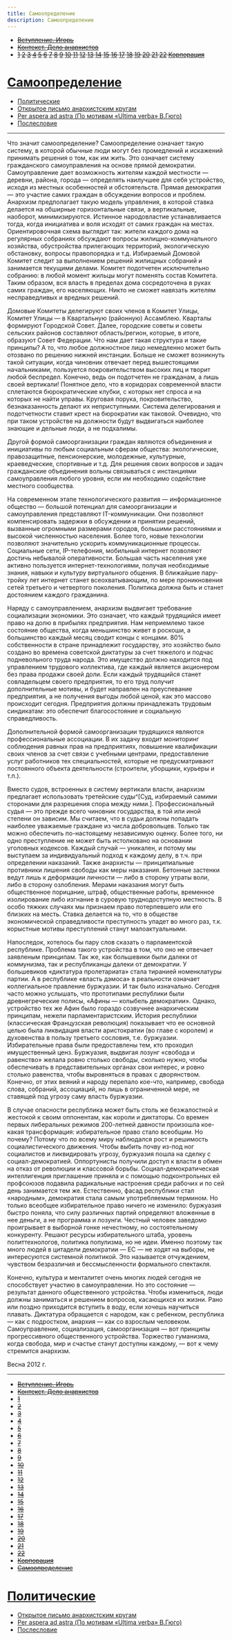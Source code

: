 ```yaml
---
title: Самоопределение
description: Самоопределение
---
```


- ~~[Вступление. Игорь](./1.md)~~
- ~~[Контекст. Дело анархистов](./2.md)~~
- ~~[1](./3.md)  [2](./4.md)  [3](./5.md)  [4](./6.md)  [5](./7.md)  [6](./8.md)  [7](./9.md)  [8](./10.md)  [9](./11.md)  [10](./12.md)  [11](./13.md)  [12](./14.md)  [13](./15.md)  [14](./16.md)  [15](./17.md)  [16](./18.md)  [17](./19.md)  [18](./20.md)  [19](./21.md)  [20](./22.md)  [21](./23.md)  [22](./24.md)  [Корпорация](./25.md)~~
# [Самоопределение](./26.md)
- [Политические](./27.md)
- [Открытое письмо анархистским кругам](./28.md)
- [Per aspera ad astra (По мотивам «Ultima verba» В.Гюго)](./29.md)
- [Послесловие](./30.md)

---

Что значит самоопределение? Самоопределение означает такую систему, в которой обычные люди могут без промедлений и искажений принимать решения о том, как им жить. Это означает систему гражданского самоуправления на основе прямой демократии. Самоуправление дает возможность жителям каждой местности — деревни, района, города — определять наилучшее для себя устройство, исходя из местных особенностей и обстоятельств. Прямая демократия — это участие самих граждан в обсуждении вопросов и проблем. Анархизм предполагает такую модель управления, в которой ставка делается на обширные горизонтальные связи, а вертикальные, наоборот, минимизируются. Истинное народовластие устанавливается тогда, когда инициатива и воля исходят от самих граждан на местах. Ориентировочная схема выглядит так: жители каждого дома на регулярных собраниях обсуждают вопросы жилищно-коммунального хозяйства, обустройства прилегающих территорий, экологическую обстановку, вопросы правопорядка и т.д. Избираемый Домовой Комитет следит за выполнением решений жилищных собраний и занимается текущими делами. Комитет подотчетен исключительно собранию: в любой момент жильцы могут поменять состав Комитета. Таким образом, вся власть в пределах дома сосредоточена в руках самих граждан, его населяющих. Никто не сможет навязать жителям несправедливых и вредных решений.

Домовые Комитеты делегируют своих членов в Комитет Улицы, Комитет Улицы — в Квартальную (районную) Ассамблею. Кварталы формируют Городской Совет. Далее, городские советы и советы сельских районов составляют область/регион, которые, в итоге, образуют Совет Федерации. Что нам дает такая структура и такие принципы? А то, что любое должностное лицо немедленно может быть отозвано по решению нижней инстанции. Больше не сможет возникнуть такой ситуации, когда чиновник отвечает перед вышестоящими начальниками, пользуется покровительством высоких лиц и творит любой беспредел. Конечно, ведь он подотчетен не гражданам, а лишь своей вертикали! Понятное дело, что в коридорах современной власти сплетаются бюрократические клубки, с которых нет спроса и на которых не найти управы. Круговая порука, покровительство, безнаказанность делают их неприступными. Система делегирования и подотчетности ставит крест на бюрократии как таковой. Очевидно, что при таком устройстве на должности будут выдвигаться наиболее знающие и дельные люди, а не подхалимы.

Другой формой самоорганизации граждан являются объединения и инициативы по любым социальным сферам общества: экологические, правозащитные, пенсионерские, молодежные, культурные, краеведческие, спортивные и т.д. Для решения своих вопросов и задач гражданские объединения вольны связываться с инстанциями самоуправления любого уровня, если им необходимо содействие местного сообщества.

На современном этапе технологического раз­ви­­тия — информационное общество — большой потенциал для самоорганизации и самоуправления представляют IT-коммуникации. Они позволяют компенсировать задержки в обсуждении и принятии решений, вызванные огромными размерами городов, большими расстояниями и высокой численностью населения. Более того, новые технологии позволяют значительно ускорить коммуникационные процессы. Социальные сети, IP-телефония, мобильный интернет позволяют достичь небывалой оперативности. Большая часть населения уже активно пользуется интернет-технологиями, получая необходимые знания, навыки и культуру виртуального общения. В ближайшие пару-тройку лет интернет станет всеохватывающим, по мере проникновения сетей третьего и четвертого поколения. Политика должна быть и станет достоянием каждого гражданина.

Наряду с самоуправлением, анархизм выдвигает требование социализации экономики. Это означает, что каждый трудящийся имеет право на долю в прибылях предприятия. Нам неприемлемо такое состояние общества, когда меньшинство живет в роскоши, а большинство каждый месяц сводит концы с концами. 80% собственности в стране принадлежит государству, это хозяйство было создано во времена советской диктатуры за счет тяжелого и подчас подневольного труда народа. Это имущество должно находится под управлением трудового коллектива, где каждый является акционером без права продажи своей доли. Если каждый трудящийся станет совладельцем своего предприятия, то его труд получит дополнительные мотивы, и будет направлен на преуспевание предприятия, а не получения выгоды любой ценой, как это массово происходит сегодня. Предприятия должны принадлежать трудовым синдикатам: это обеспечит благосостояние и социальную справедливость.

Дополнительной формой самоорганизации трудящихся являются профессиональные ассоциации. В их задачу входит мониторинг соблюдения равных прав на предприятиях, повышение квалификации своих членов за счет связи с учебными центрами, предоставление услуг работников тех специальностей, которые не предусматривают постоянного объекта деятельности (строители, уборщики, курьеры и т.п.).

Вместо судов, встроенных в систему вертикали власти, анархизм предлагает использовать третейские суды^[Суд, избираемый самими сторонами для разрешения спора между ними.]. Профессиональный судья — это прежде всего чиновник государства, в той или иной степени он зависим. Мы считаем, что в судьи должны попадать наиболее уважаемые граждане из числа добровольцев. Только так можно обеспечить по-настоящему независимую оценку. Более того, ни одно преступление не может быть истолковано на основании уголовных кодексов. Каждый случай — уникален, и потому мы выступаем за индивидуальный подход к каждому делу, в т.ч. при определении наказаний. Также анархисты — принципиальные противники лишения свободы как меры наказания. Бетонные застенки ведут лишь к деформации личности — либо в сторону утраты воли, либо в сторону озлобления. Мерами наказания могут быть общественное порицание, штраф, общественные работы, временное изолирование либо изгнание в суровую труднодоступную местность. В особо тяжких случаях мы признаем право потерпевшего или его близких на месть. Ставка делается на то, что в обществе экономической справедливости преступность упадет во много раз, т.к. корыстные мотивы преступлений станут малоактуальными.

Напоследок, хотелось бы пару слов сказать о парламентской республике. Проблема такого устройства в том, что оно не отвечает заявленым принципам. Так же, как большевики были далеки от коммунизма, так и республиканцы далеки от демократии. У большевиков «диктатура пролетариата» стала тиранией номенклатуры партии. А в республике «власть дэмоса» в реальности означает коллегиальное правление буржуазии. И так было изначально. Сегодня часто можно услышать, что прототипами республики были древнегреческие полисы, «Афины — колыбель демократии». Однако, устройство тех же Афин было гораздо созвучнее анархическим принципам, нежели парламентаристским. История республики (классическая Французская революция) показывает что ее основной целью была ликвидация власти аристократии (во главе с королем) и духовенства в пользу третьего сословия, т.е. буржуазии. Избирательные права были предоставлены тем, кто проходил имущественный ценз. Буржуазия, выдвигая лозунг «свобода и равенство» желала ровно столько свободы, сколько нужно, чтобы обеспечивать в представительных органах свои интерес, и ровно столько равенства, чтобы выровняться в правах с дворянством. Конечно, от этих веяний и народу перепало кое-что, например, свобода слова, собраний, ассоциаций, но лишь в ограниченной мере, не ставящей под угрозу саму власть буржуазии.

В случае опасности республика может быть столь же безжалостной и жестокой к своим оппонентам, как короли и диктаторы. Со времен первых либеральных режимов 200-летней давности произошла кое-какая трансформация: избирательное право стало всеобщим. Но почему? Потому что по всему миру наблюдался рост и решимость социалистического движения. Чтобы выбить почву из-под ног социалистов и ликвидировать угрозу, буржуазия пошла на сделку с социал-демократией. Оппортунисты получили доступ к власти в обмен на отказ от революции и классовой борьбы. Социал-демократическая интеллигенция приглашение приняла и с помощью подконтрольных ей профсоюзов подавила радикальные настроения среди рабочих и по сей день занимается тем же. Естественно, фасад республики стал «народным», демократия стала самым употребляемым термином. Но только всеобщее избирательное право ничего не изменило: буржуазия быстро поняла, что силу различных партий определяют вложенные в нее деньги, а не программа и лозунги. Честный человек заведомо проигрывает в выборной гонке нечестному, но состоятельному конкуренту. Решают ресурсы избирательного штаба, уровень политтехнологов, политика популизма, но не идеи. Именно поэтому так много людей в цитадели демократии — ЕС — не ходят на выборы, не интересуются системной политикой. Это называется отчуждением, чувством безразличия и бессмысленности формального спектакля.

Конечно, культура и менталитет очень многих людей сегодня не способствует участию в самоуправлении. Но это состояние — результат данного общественного устройства. Чтобы измениться, люди должны заниматься и решением вопросов, касающихся их жизни. Рано или поздно приходится вступить в воду, если хочешь научиться плавать. Диктатура обращается с народом, как с ребенком, республика — как с подростком, анархия — как со взрослым человеком. Самоуправление, социализация, самоорганизация — вот принципы прогрессивного общественного устройства. Торжество гуманизма, когда свобода, мир и счастье станут доступны каждому, — вот к чему стремится анархизм.

Весна 2012 г.

---

- ~~[Вступление. Игорь](./1.md)~~
- ~~[Контекст. Дело анархистов](./2.md)~~
- ~~[1](./3.md)~~
- ~~[2](./4.md)~~
- ~~[3](./5.md)~~
- ~~[4](./6.md)~~
- ~~[5](./7.md)~~
- ~~[6](./8.md)~~
- ~~[7](./9.md)~~
- ~~[8](./10.md)~~
- ~~[9](./11.md)~~
- ~~[10](./12.md)~~
- ~~[11](./13.md)~~
- ~~[12](./14.md)~~
- ~~[13](./15.md)~~
- ~~[14](./16.md)~~
- ~~[15](./17.md)~~
- ~~[16](./18.md)~~
- ~~[17](./19.md)~~
- ~~[18](./20.md)~~
- ~~[19](./21.md)~~
- ~~[20](./22.md)~~
- ~~[21](./23.md)~~
- ~~[22](./24.md)~~
- ~~[Корпорация](./25.md)~~
- ~~[Самоопределение](./26.md)~~
# [Политические](./27.md)
- [Открытое письмо анархистским кругам](./28.md)
- [Per aspera ad astra (По мотивам «Ultima verba» В.Гюго)](./29.md)
- [Послесловие](./30.md)
